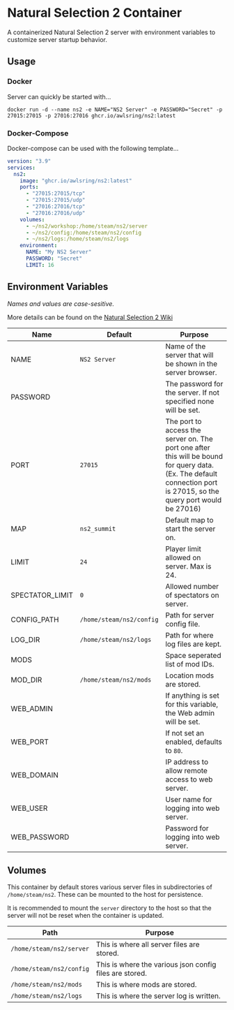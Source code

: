 # Natural Selection 2 Container

A containerized Natural Selection 2 server with environment variables to customize server startup behavior.

## Usage

### Docker

Server can quickly be started with...

```shell
docker run -d --name ns2 -e NAME="NS2 Server" -e PASSWORD="Secret" -p 27015:27015 -p 27016:27016 ghcr.io/awlsring/ns2:latest
```

### Docker-Compose

Docker-compose can be used with the following template...

```yaml
version: "3.9"
services:
  ns2:
    image: "ghcr.io/awlsring/ns2:latest"
    ports:
      - "27015:27015/tcp"
      - "27015:27015/udp"
      - "27016:27016/tcp"
      - "27016:27016/udp"
    volumes:
      - ~/ns2/workshop:/home/steam/ns2/server
      - ~/ns2/config:/home/steam/ns2/config
      - ~/ns2/logs:/home/steam/ns2/logs
    environment:
      NAME: "My NS2 Server"
      PASSWORD: "Secret"
      LIMIT: 16
```


## Environment Variables

_Names and values are case-sesitive._

More details can be found on the [Natural Selection 2 Wiki](https://naturalselection.fandom.com/wiki/Dedicated_Server)

| Name            | Default             | Purpose                                                                                                                                                                                                                   |
| --------------- | ------------------- | ------------------------------------------------------------------------------------------------------------------------------------------------------------------------------------------------------------------------- |
| NAME     | `NS2 Server`               | Name of the server that will be shown in the server browser.                                                                                                                                                              |
| PASSWORD        |                     | The password for the server. If not specified none will be set.                                                                                                                                                           |
| PORT            | `27015`             | The port to access the server on. The port one after this will be bound for query data. (Ex. The default connection port is 27015, so the query port would be 27016)                                                      |
| MAP             | `ns2_summit`        | Default map to start the server on.                                                                                                                                                                                       |
| LIMIT           | `24`                | Player limit allowed on server. Max is 24.                                                                                                                                                                                |
| SPECTATOR_LIMIT | `0`                 | Allowed number of spectators on server.                                                                                                                                                                                   |
| CONFIG_PATH     | `/home/steam/ns2/config`                    | Path for server config file.                                                                                                                                                                                              |
| LOG_DIR         |      `/home/steam/ns2/logs`                | Path for where log files are kept.                                                                                                                                                                                                         |
| MODS            |                     | Space seperated list of mod IDs.                                                                                                                                                                                          |
| MOD_DIR     |      `/home/steam/ns2/mods`                | Location mods are stored.                                                                                                                                                                                                 |
| WEB_ADMIN       |                     | If anything is set for this variable, the Web admin will be set.                                                                                                                                                          |
| WEB_PORT       |                     | If not set an enabled, defaults to `80`.                                                                                                                                                          |
| WEB_DOMAIN      |                     | IP address to allow remote access to web server.                                                                                                                                                                          |
| WEB_USER        |                     | User name for logging into web server.                                                                                                                                                                                    |
| WEB_PASSWORD    |                     | Password for logging into web server.                                                                                                                                                                                     |

## Volumes

This container by default stores various server files in subdirectories of `/home/steam/ns2`. These can be mounted to the host for persistence.

It is recommended to mount the `server` directory to the host so that the server will not be reset when the container is updated.

| Path | Purpose |
| ---- | ------- |
| `/home/steam/ns2/server` | This is where all server files are stored. |
| `/home/steam/ns2/config` | This is where the various json config files are stored. |
| `/home/steam/ns2/mods` | This is where mods are stored. |
| `/home/steam/ns2/logs` | This is where the server log is written. |
